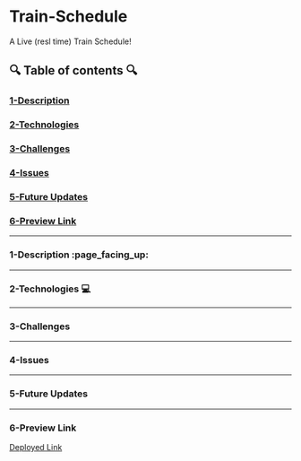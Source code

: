 # Train-Schedule
A Live (resl time) Train Schedule!

## :mag: Table of contents :mag:

### [1-Description](https://github.com/DrWood89/Train-Schedule#1-description-page_facing_up)
### [2-Technologies](https://github.com/DrWood89/Train-Schedule#2-technologies-computer)
### [3-Challenges](https://github.com/DrWood89/Train-Schedule#3-challenges)
### [4-Issues](https://github.com/DrWood89/Train-Schedule#4-issues)
### [5-Future Updates](https://github.com/DrWood89/Train-Schedule#4-future-updates)
### [6-Preview Link](https://github.com/DrWood89/Train-Schedule#5-preview-link)

---
### 1-Description :page\_facing\_up:



---
### 2-Technologies  :computer:

---
### 3-Challenges 

---
### 4-Issues

---
### 5-Future Updates

---
### 6-Preview Link

[Deployed Link](https://drwood89.github.io/Train-Schedule/)
